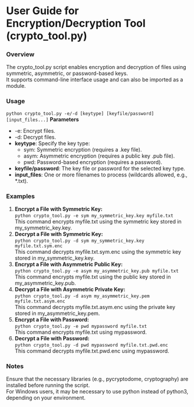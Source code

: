 # User Guide for Encryption/Decryption Tool (crypto_tool.py)

### Overview
The crypto_tool.py script enables encryption and decryption of files using symmetric, asymmetric, or password-based keys.  
It supports command-line interface usage and can also be imported as a module.

### Usage
`python crypto_tool.py -e/-d [keytype] [keyfile/password] [input_files...]`
**Parameters**
- -e: Encrypt files.
- -d: Decrypt files.
- **keytype**: Specify the key type:
   - sym: Symmetric encryption (requires a .key file).
   - asym: Asymmetric encryption (requires a public key .pub file).
   - pwd: Password-based encryption (requires a password).
- **keyfile/password**: The key file or password for the selected key type.
- **input_files**: One or more filenames to process (wildcards allowed, e.g., *.txt).

### Examples
1. **Encrypt a File with Symmetric Key:**  
   `python crypto_tool.py -e sym my_symmetric_key.key myfile.txt`  
   This command encrypts myfile.txt using the symmetric key stored in my_symmetric_key.key.
2. **Decrypt a File with Symmetric Key:**  
   `python crypto_tool.py -d sym my_symmetric_key.key myfile.txt.sym.enc`  
   This command decrypts myfile.txt.sym.enc using the symmetric key stored in my_symmetric_key.key.
3. **Encrypt a File with Asymmetric Public Key:**  
   `python crypto_tool.py -e asym my_asymmetric_key.pub myfile.txt`  
   This command encrypts myfile.txt using the public key stored in my_asymmetric_key.pub.
4. **Decrypt a File with Asymmetric Private Key:**  
   `python crypto_tool.py -d asym my_asymmetric_key.pem myfile.txt.asym.enc`  
   This command decrypts myfile.txt.asym.enc using the private key stored in my_asymmetric_key.pem.
5. **Encrypt a File with Password:**  
   `python crypto_tool.py -e pwd mypassword myfile.txt`  
   This command encrypts myfile.txt using mypassword.
6. **Decrypt a File with Password:**  
   `python crypto_tool.py -d pwd mypassword myfile.txt.pwd.enc`  
   This command decrypts myfile.txt.pwd.enc using mypassword.
   
### Notes  
Ensure that the necessary libraries (e.g., pycryptodome, cryptography) are installed before running the script.  
For Windows users, it may be necessary to use python instead of python3, depending on your environment.
